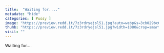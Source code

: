 ```yaml
---
title:  "Waiting for...."
metadate: "hide"
categories: [ Pussy ]
image: "https://preview.redd.it/7z3rdryejsl51.jpg?auto=webp&s=3cb029bc63703e850791141486b722617cd4f722"
thumb: "https://preview.redd.it/7z3rdryejsl51.jpg?width=1080&crop=smart&auto=webp&s=c87863e13190e213d8765953d331a571f00ef9d1"
visit: ""
---
```

Waiting for....
